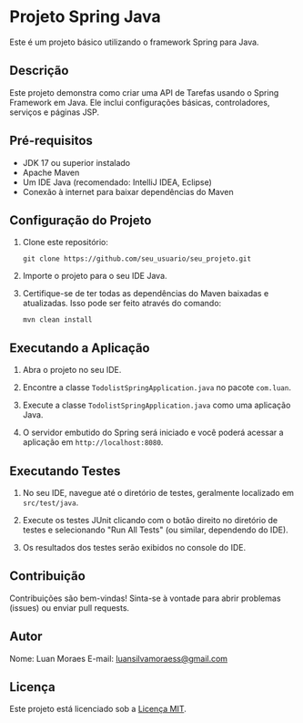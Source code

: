 # Projeto Spring Java

Este é um projeto básico utilizando o framework Spring para Java.

## Descrição

Este projeto demonstra como criar uma API de Tarefas usando o Spring Framework em Java. Ele inclui configurações básicas, controladores, serviços e páginas JSP.

## Pré-requisitos

- JDK 17 ou superior instalado
- Apache Maven
- Um IDE Java (recomendado: IntelliJ IDEA, Eclipse)
- Conexão à internet para baixar dependências do Maven

## Configuração do Projeto

1. Clone este repositório:

    ```
    git clone https://github.com/seu_usuario/seu_projeto.git
    ```

2. Importe o projeto para o seu IDE Java.

3. Certifique-se de ter todas as dependências do Maven baixadas e atualizadas. Isso pode ser feito através do comando:

    ```
    mvn clean install
    ```

## Executando a Aplicação

1. Abra o projeto no seu IDE.

2. Encontre a classe `TodolistSpringApplication.java` no pacote `com.luan`.

3. Execute a classe `TodolistSpringApplication.java` como uma aplicação Java.

4. O servidor embutido do Spring será iniciado e você poderá acessar a aplicação em `http://localhost:8080`.

## Executando Testes

1. No seu IDE, navegue até o diretório de testes, geralmente localizado em `src/test/java`.

2. Execute os testes JUnit clicando com o botão direito no diretório de testes e selecionando "Run All Tests" (ou similar, dependendo do IDE).

3. Os resultados dos testes serão exibidos no console do IDE.

## Contribuição

Contribuições são bem-vindas! Sinta-se à vontade para abrir problemas (issues) ou enviar pull requests.

## Autor

Nome: Luan Moraes 
E-mail: luansilvamoraess@gmail.com

## Licença

Este projeto está licenciado sob a [Licença MIT](LICENSE).
